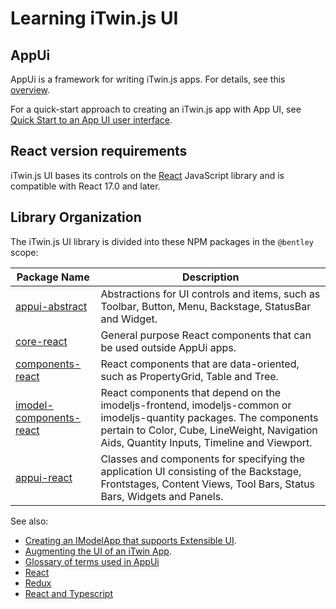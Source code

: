 # Learning iTwin.js UI

## AppUi

AppUi is a framework for writing iTwin.js apps. For details, see this [overview](./appui/index).

For a quick-start approach to creating an iTwin.js app with App UI, see [Quick Start to an App UI user interface](./QuickStartUi.md).

## React version requirements

iTwin.js UI bases its controls on the [React](https://reactjs.org/) JavaScript library and is compatible with React 17.0 and later.

## Library Organization

The iTwin.js UI library is divided into these NPM packages in the `@bentley` scope:

| Package Name                                         | Description                                                                                                                                                                                                       |
| ---------------------------------------------------- | ----------------------------------------------------------------------------------------------------------------------------------------------------------------------------------------------------------------- |
| [appui-abstract](./abstract/index)                   | Abstractions for UI controls and items, such as Toolbar, Button, Menu, Backstage, StatusBar and Widget.                                                                                                           |
| [core-react](./core/index)                           | General purpose React components that can be used outside AppUi apps.                                                                                                                                             |
| [components-react](./components/index)               | React components that are data-oriented, such as PropertyGrid, Table and Tree.                                                                                                                                    |
| [imodel-components-react](./imodel-components/index) | React components that depend on the imodeljs-frontend, imodeljs-common or imodeljs-quantity packages. The components pertain to Color, Cube, LineWeight, Navigation Aids, Quantity Inputs, Timeline and Viewport. |
| [appui-react](./appui-react/index)                   | Classes and components for specifying the application UI consisting of the Backstage, Frontstages, Content Views, Tool Bars, Status Bars, Widgets and Panels.                                                     |

See also:

- [Creating an IModelApp that supports Extensible UI](./HostAppUI.md).
- [Augmenting the UI of an iTwin App](./AugmentingUI.md).
- [Glossary of terms used in AppUi](./UIGlossary)
- [React](https://reactjs.org/)
- [Redux](https://redux.js.org/)
- [React and Typescript](https://github.com/typescript-cheatsheets/react-typescript-cheatsheet/)
